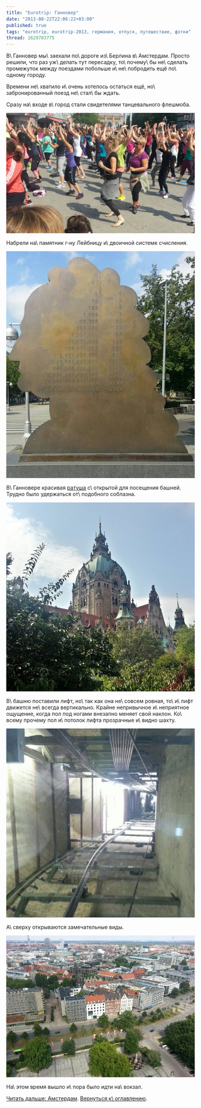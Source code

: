 ```yaml
---
title: "Eurotrip: Ганновер"
date: "2013-08-22T22:06:22+03:00"
published: true
tags: "eurotrip, eurotrip-2013, германия, отпуск, путешествие, фотки"
thread: 1629783775
---
```


В\ Ганновер мы\ заехали по\ дороге из\ Берлина в\ Амстердам. Просто решили, что раз уж\ делать тут пересадку,
то\ почему\ бы не\ сделать промежуток между поездами побольше и\ не\ побродить ещё по\ одному городу.

Времени не\ хватило и\ очень хотелось остаться ещё, но\ забронированный поезд не\ стал\ бы ждать.

Сразу на\ входе в\ город стали свидетелями танцевального флешмоба.

![Танцы](/images/travel/2013-08-eurotrip/hannover-flashmob.jpg "Танцы")

Набрели на\ памятник г&#8209;ну Лейбницу и\ двоичной системе счисления.

![Лейбниц](/images/travel/2013-08-eurotrip/hannover-leibniz.jpg "Лейбниц")

В\ Ганновере красивая [ратуша][rathaus] с\ открытой для посещения башней. Трудно было удержаться от\ подобного соблазна.

![Ратуша](/images/travel/2013-08-eurotrip/hannover-town-hall.jpg "Ратуша")

В\ башню поставили лифт, но\ так как она не\ совсем ровная, то\ и\ лифт движется не\ всегда вертикально. Крайне
непривычное и\ неприятное ощущение, когда пол под ногами внезапно меняет свой наклон. Ко\ всему прочему пол и\ потолок
лифта прозрачные и\ видно шахту.

![Шахта лифта](/images/travel/2013-08-eurotrip/hannover-lift.jpg "Шахта лифта")

А\ сверху открываются замечательные виды.

![Вид сверху](/images/travel/2013-08-eurotrip/hannover-top-view.jpg "Вид сверху")

На\ этом время вышло и\ пора было идти на\ вокзал.

[Читать дальше: Амстердам](/post/eurotrip-amsterdam/). [Вернуться к\ оглавлению](/post/eurotrip-2013/).

[rathaus]: http://ru.wikipedia.org/wiki/%D0%A1%D1%82%D0%B0%D1%80%D0%B0%D1%8F_%D1%80%D0%B0%D1%82%D1%83%D1%88%D0%B0_(%D0%93%D0%B0%D0%BD%D0%BD%D0%BE%D0%B2%D0%B5%D1%80)